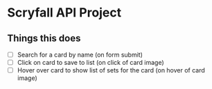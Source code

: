 # Scryfall API Project



## Things this does
- [ ] Search for a card by name (on form submit)
- [ ] Click on card to save to list (on click of card image)
- [ ] Hover over card to show list of sets for the card (on hover of card image)